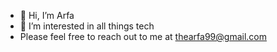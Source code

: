 - 👋 Hi, I’m Arfa
- 👀 I’m interested in all things tech
- Please feel free to reach out to me at thearfa99@gmail.com

<!---
thearfa99/thearfa99 is a ✨ special ✨ repository because its `README.md` (this file) appears on your GitHub profile.
You can click the Preview link to take a look at your changes.
--->
